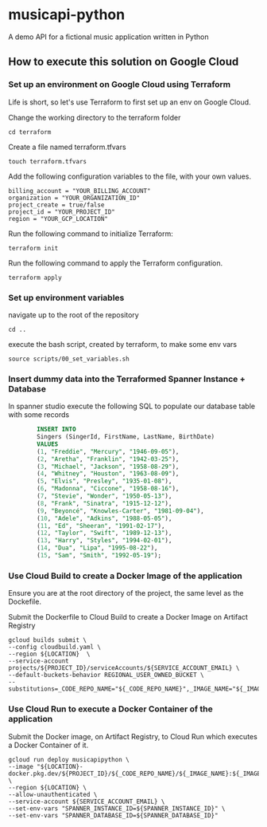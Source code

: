 # musicapi-python
A demo API for a fictional music application written in Python

## How to execute this solution on Google Cloud

### Set up an environment on Google Cloud using Terraform

Life is short, so let's use Terraform to first set up an env on Google Cloud.

Change the working directory to the terraform folder

```shell
cd terraform
```

Create a file named terraform.tfvars

```shell
touch terraform.tfvars
```

Add the following configuration variables to the file, with your own values.

```shell
billing_account = "YOUR_BILLING_ACCOUNT"
organization = "YOUR_ORGANIZATION_ID"
project_create = true/false
project_id = "YOUR_PROJECT_ID"
region = "YOUR_GCP_LOCATION"
```

Run the following command to initialize Terraform:
```shell
terraform init
```

Run the following command to apply the Terraform configuration.
```shell
terraform apply
```

### Set up environment variables

navigate up to the root of the repository
```shell
cd ..
```

execute the bash script, created by terraform, to make some env vars
```shell
source scripts/00_set_variables.sh
```

### Insert dummy data into the Terraformed Spanner Instance + Database

In spanner studio execute the following SQL to populate our database table with some records
```sql
        INSERT INTO 
        Singers (SingerId, FirstName, LastName, BirthDate) 
        VALUES 
        (1, "Freddie", "Mercury", "1946-09-05"),
        (2, "Aretha", "Franklin", "1942-03-25"),
        (3, "Michael", "Jackson", "1958-08-29"),
        (4, "Whitney", "Houston", "1963-08-09"),
        (5, "Elvis", "Presley", "1935-01-08"),
        (6, "Madonna", "Ciccone", "1958-08-16"),
        (7, "Stevie", "Wonder", "1950-05-13"),
        (8, "Frank", "Sinatra", "1915-12-12"),
        (9, "Beyoncé", "Knowles-Carter", "1981-09-04"),
        (10, "Adele", "Adkins", "1988-05-05"),
        (11, "Ed", "Sheeran", "1991-02-17"),
        (12, "Taylor", "Swift", "1989-12-13"),
        (13, "Harry", "Styles", "1994-02-01"),
        (14, "Dua", "Lipa", "1995-08-22"),
        (15, "Sam", "Smith", "1992-05-19");
```

### Use Cloud Build to create a Docker Image of the application

Ensure you are at the root directory of the project, the same level as the Dockefile.

Submit the Dockerfile to Cloud Build to create a Docker Image on Artifact Registry

```shell
gcloud builds submit \
--config cloudbuild.yaml \
--region ${LOCATION}  \
--service-account projects/${PROJECT_ID}/serviceAccounts/${SERVICE_ACCOUNT_EMAIL} \
--default-buckets-behavior REGIONAL_USER_OWNED_BUCKET \
--substitutions=_CODE_REPO_NAME="${_CODE_REPO_NAME}",_IMAGE_NAME="${_IMAGE_NAME}",_IMAGE_TAG="${_IMAGE_TAG}"
```

### Use Cloud Run to execute a Docker Container of the application

Submit the Docker image, on Artifact Registry, to Cloud Run which executes a Docker Container of it.

```shell
gcloud run deploy musicapipython \
--image "${LOCATION}-docker.pkg.dev/${PROJECT_ID}/${_CODE_REPO_NAME}/${_IMAGE_NAME}:${_IMAGE_TAG}" \
--region ${LOCATION} \
--allow-unauthenticated \
--service-account ${SERVICE_ACCOUNT_EMAIL} \
--set-env-vars "SPANNER_INSTANCE_ID=${SPANNER_INSTANCE_ID}" \
--set-env-vars "SPANNER_DATABASE_ID=${SPANNER_DATABASE_ID}"
```